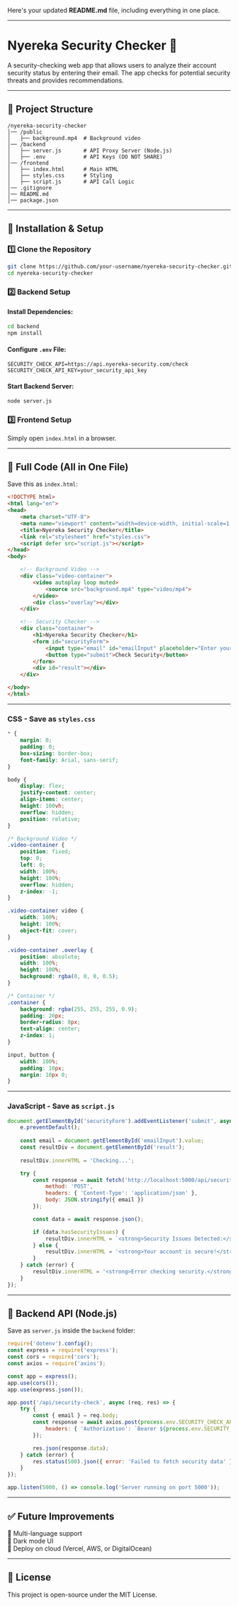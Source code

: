 Here's your updated **README.md** file, including everything in one place.  

---

# **Nyereka Security Checker 🚀**  
A security-checking web app that allows users to analyze their account security status by entering their email. The app checks for potential security threats and provides recommendations.

---

## **📂 Project Structure**
```
/nyereka-security-checker
│── /public
│   ├── background.mp4  # Background video
│── /backend
│   ├── server.js       # API Proxy Server (Node.js)
│   ├── .env            # API Keys (DO NOT SHARE)
│── /frontend
│   ├── index.html      # Main HTML
│   ├── styles.css      # Styling
│   ├── script.js       # API Call Logic
│── .gitignore
│── README.md
│── package.json
```

---

## **🚀 Installation & Setup**
### **1️⃣ Clone the Repository**
```bash
git clone https://github.com/your-username/nyereka-security-checker.git
cd nyereka-security-checker
```

### **2️⃣ Backend Setup**
#### Install Dependencies:
```bash
cd backend
npm install
```
#### Configure **`.env`** File:
```env
SECURITY_CHECK_API=https://api.nyereka-security.com/check
SECURITY_CHECK_API_KEY=your_security_api_key
```
#### Start Backend Server:
```bash
node server.js
```

### **3️⃣ Frontend Setup**
Simply open `index.html` in a browser.  

---

## **📜 Full Code (All in One File)**  
Save this as `index.html`:  

```html
<!DOCTYPE html>
<html lang="en">
<head>
    <meta charset="UTF-8">
    <meta name="viewport" content="width=device-width, initial-scale=1.0">
    <title>Nyereka Security Checker</title>
    <link rel="stylesheet" href="styles.css">
    <script defer src="script.js"></script>
</head>
<body>

    <!-- Background Video -->
    <div class="video-container">
        <video autoplay loop muted>
            <source src="background.mp4" type="video/mp4">
        </video>
        <div class="overlay"></div>
    </div>

    <!-- Security Checker -->
    <div class="container">
        <h1>Nyereka Security Checker</h1>
        <form id="securityForm">
            <input type="email" id="emailInput" placeholder="Enter your email" required>
            <button type="submit">Check Security</button>
        </form>
        <div id="result"></div>
    </div>

</body>
</html>
```

---

### **CSS - Save as `styles.css`**
```css
* {
    margin: 0;
    padding: 0;
    box-sizing: border-box;
    font-family: Arial, sans-serif;
}

body {
    display: flex;
    justify-content: center;
    align-items: center;
    height: 100vh;
    overflow: hidden;
    position: relative;
}

/* Background Video */
.video-container {
    position: fixed;
    top: 0;
    left: 0;
    width: 100%;
    height: 100%;
    overflow: hidden;
    z-index: -1;
}

.video-container video {
    width: 100%;
    height: 100%;
    object-fit: cover;
}

.video-container .overlay {
    position: absolute;
    width: 100%;
    height: 100%;
    background: rgba(0, 0, 0, 0.5);
}

/* Container */
.container {
    background: rgba(255, 255, 255, 0.9);
    padding: 20px;
    border-radius: 8px;
    text-align: center;
    z-index: 1;
}

input, button {
    width: 100%;
    padding: 10px;
    margin: 10px 0;
}
```

---

### **JavaScript - Save as `script.js`**
```js
document.getElementById('securityForm').addEventListener('submit', async function(e) {
    e.preventDefault();
    
    const email = document.getElementById('emailInput').value;
    const resultDiv = document.getElementById('result');
    
    resultDiv.innerHTML = 'Checking...';

    try {
        const response = await fetch('http://localhost:5000/api/security-check', {
            method: 'POST',
            headers: { 'Content-Type': 'application/json' },
            body: JSON.stringify({ email })
        });

        const data = await response.json();

        if (data.hasSecurityIssues) {
            resultDiv.innerHTML = `<strong>Security Issues Detected:</strong><br>${data.issues.map(issue => `<p>${issue.type}: ${issue.description}</p>`).join('')}`;
        } else {
            resultDiv.innerHTML = '<strong>Your account is secure!</strong>';
        }
    } catch (error) {
        resultDiv.innerHTML = '<strong>Error checking security.</strong>';
    }
});
```

---

## **📌 Backend API (Node.js)**
Save as `server.js` inside the `backend` folder:
```js
require('dotenv').config();
const express = require('express');
const cors = require('cors');
const axios = require('axios');

const app = express();
app.use(cors());
app.use(express.json());

app.post('/api/security-check', async (req, res) => {
    try {
        const { email } = req.body;
        const response = await axios.post(process.env.SECURITY_CHECK_API, { email }, {
            headers: { 'Authorization': `Bearer ${process.env.SECURITY_CHECK_API_KEY}` }
        });

        res.json(response.data);
    } catch (error) {
        res.status(500).json({ error: 'Failed to fetch security data' });
    }
});

app.listen(5000, () => console.log('Server running on port 5000'));
```

---

## **✅ Future Improvements**
🔹 Multi-language support  
🔹 Dark mode UI  
🔹 Deploy on cloud (Vercel, AWS, or DigitalOcean)  

---

## **📜 License**
This project is open-source under the MIT License.
